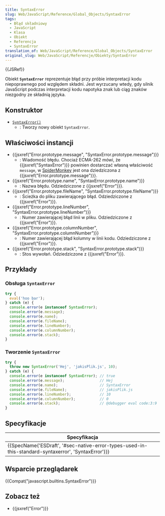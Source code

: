 ```yaml
---
title: SyntaxError
slug: Web/JavaScript/Reference/Global_Objects/SyntaxError
tags:
  - Błąd składniowy
  - JavaScript
  - Klasa
  - Obiekt
  - Referencja
  - SyntaxError
translation_of: Web/JavaScript/Reference/Global_Objects/SyntaxError
original_slug: Web/JavaScript/Referencje/Obiekty/SyntaxError
---
```

{{JSRef}}

Obiekt **`SyntaxError`** reprezentuje błąd przy próbie interpretacji kodu niepoprawnego pod względem składni. Jest wyrzucany wtedy, gdy silnik JavaScript podczas interpretacji kodu napotyka znak lub ciąg znaków niezgodny ze składnią języka.

## Konstruktor

- [`SyntaxError()`](/pl/docs/Web/JavaScript/Reference/Global_Objects/SyntaxError/SyntaxError)
  - : Tworzy nowy obiekt `SyntaxError`.

## Właściwości instancji

- {{jsxref("Error.prototype.message", "SyntaxError.prototype.message")}}
  - : Wiadomość błędu. Chociaż ECMA-262 mówi, że {{jsxref("SyntaxError")}} powinien dostarczać własną właściwość `message`, w [SpiderMonkey](/pl/docs/Mozilla/Projects/SpiderMonkey) jest ona dziedziczona z {{jsxref("Error.prototype.message")}}.
- {{jsxref("Error.prototype.name", "SyntaxError.prototype.name")}}
  - : Nazwa błędu. Odziedziczone z {{jsxref("Error")}}.
- {{jsxref("Error.prototype.fileName", "SyntaxError.prototype.fileName")}}
  - : Ścieżka do pliku zawierającego błąd. Odziedziczone z {{jsxref("Error")}}.
- {{jsxref("Error.prototype.lineNumber", "SyntaxError.prototype.lineNumber")}}
  - : Numer zawierającej błąd linii w pliku. Odziedziczone z {{jsxref("Error")}}.
- {{jsxref("Error.prototype.columnNumber", "SyntaxError.prototype.columnNumber")}}
  - : Numer zawierającej błąd kolumny w linii kodu. Odziedziczone z {{jsxref("Error")}}.
- {{jsxref("Error.prototype.stack", "SyntaxError.prototype.stack")}}
  - : Stos wywołań. Odziedziczone z {{jsxref("Error")}}.

## Przykłady

### Obsługa `SyntaxError`

```js
try {
  eval('hoo bar');
} catch (e) {
  console.error(e instanceof SyntaxError);
  console.error(e.message);
  console.error(e.name);
  console.error(e.fileName);
  console.error(e.lineNumber);
  console.error(e.columnNumber);
  console.error(e.stack);
}
```

### Tworzenie `SyntaxError`

```js
try {
  throw new SyntaxError('Hej', 'jakisPlik.js', 10);
} catch (e) {
  console.error(e instanceof SyntaxError); // true
  console.error(e.message);                // Hej
  console.error(e.name);                   // SyntaxError
  console.error(e.fileName);               // jakisPlik.js
  console.error(e.lineNumber);             // 10
  console.error(e.columnNumber);           // 0
  console.error(e.stack);                  // @debugger eval code:3:9
}
```

## Specyfikacje

| Specyfikacja                                                                                                                         |
| ------------------------------------------------------------------------------------------------------------------------------------ |
| {{SpecName('ESDraft', '#sec-native-error-types-used-in-this-standard-syntaxerror', 'SyntaxError')}} |

## Wsparcie przeglądarek

{{Compat("javascript.builtins.SyntaxError")}}

## Zobacz też

- {{jsxref("Error")}}

